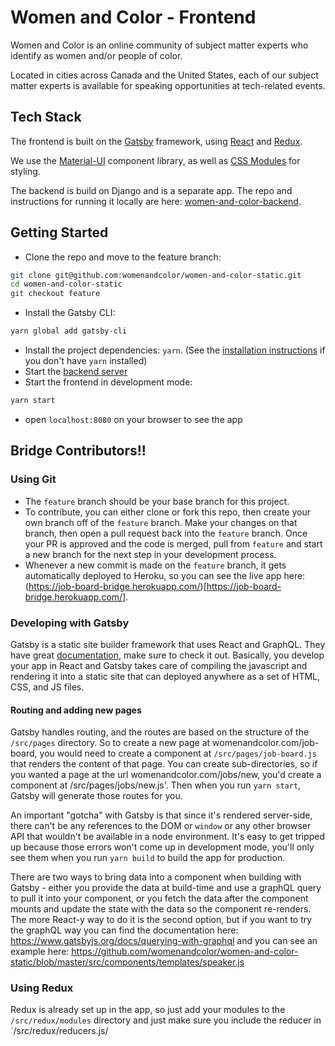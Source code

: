 # Women and Color - Frontend

Women and Color is an online community of subject matter experts who identify as women and/or people of color.

Located in cities across Canada and the United States, each of our subject matter experts is available for speaking opportunities at tech-related events.

## Tech Stack

The frontend is built on the [Gatsby][gatsby] framework, using [React][react] and [Redux][redux].

We use the [Material-UI][material-ui] component library, as well as [CSS Modules][css-modules] for styling.

The backend is build on Django and is a separate app. The repo and instructions for running it locally are here: [women-and-color-backend][backend-code].

## Getting Started

- Clone the repo and move to the feature branch:
```sh
git clone git@github.com:womenandcolor/women-and-color-static.git
cd women-and-color-static
git checkout feature
```
- Install the Gatsby CLI:
```sh
yarn global add gatsby-cli
```
- Install the project dependencies: `yarn`. (See the [installation instructions][yarn-installation] if you don't have `yarn` installed)
- Start the [backend server](backend-code)
- Start the frontend in development mode:
```sh
yarn start
```
- open `localhost:8080` on your browser to see the app

## Bridge Contributors!! 

### Using Git

- The `feature` branch should be your base branch for this project. 
- To contribute, you can either clone or fork this repo, then create your own branch off of the `feature` branch. Make your changes on that branch, then open a pull request back into the `feature` branch. Once your PR is approved and the code is merged, pull from `feature` and start a new branch for the next step in your development process.
- Whenever a new commit is made on the `feature` branch, it gets automatically deployed to Heroku, so you can see the live app here: (https://job-board-bridge.herokuapp.com/)[https://job-board-bridge.herokuapp.com/].

### Developing with Gatsby

Gatsby is a static site builder framework that uses React and GraphQL. They have great [documentation][gatsby], make sure to check it out. Basically, you develop your app in React and Gatsby takes care of compiling the javascript and rendering it into a static site that can deployed anywhere as a set of HTML, CSS, and JS files. 

#### Routing and adding new pages

Gatsby handles routing, and the routes are based on the structure of the `/src/pages` directory. So to create a new page at womenandcolor.com/job-board, you would need to create a component at `/src/pages/job-board.js` that renders the content of that page. You can create sub-directories, so if you wanted a page at the url womenandcolor.com/jobs/new, you'd create a component at /src/pages/jobs/new.js'. Then when you run `yarn start`, Gatsby will generate those routes for you.

An important "gotcha" with Gatsby is that since it's rendered server-side, there can't be any references to the DOM or `window` or any other browser API that wouldn't be available in a node environment. It's easy to get tripped up because those errors won't come up in development mode, you'll only see them when you run `yarn build` to build the app for production. 

There are two ways to bring data into a component when building with Gatsby - either you provide the data at build-time and use a graphQL query to pull it into your component, or you fetch the data after the component mounts and update the state with the data so the component re-renders. The more React-y way to do it is the second option, but if you want to try the graphQL way you can find the documentation here: https://www.gatsbyjs.org/docs/querying-with-graphql and you can see an example here: https://github.com/womenandcolor/women-and-color-static/blob/master/src/components/templates/speaker.js

### Using Redux

Redux is already set up in the app, so just add your modules to the `/src/redux/modules` directory and just make sure you include the reducer in `/src/redux/reducers.js/


<!-- Links -->
   [gatsby]: https://www.gatsbyjs.org/
   [backend-code]: https://github.com/womenandcolor/women-and-color-backend/
   [react]: https://reactjs.org/
   [redux]: https://redux.js.org/
   [material-ui]: https://material-ui.com/
   [css-modules]: https://github.com/css-modules/css-modules
   [yarn-installation]: https://yarnpkg.com/en/docs/install#mac-stable
